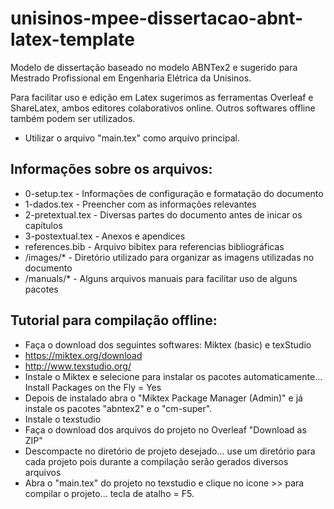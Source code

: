 # unisinos-mpee-dissertacao-abnt-latex-template

Modelo de dissertação baseado no modelo ABNTex2 e sugerido para Mestrado Profissional em Engenharia Elétrica da Unisinos.

Para facilitar uso e edição em Latex sugerimos as ferramentas Overleaf e ShareLatex, ambos editores colaborativos online. Outros softwares offline também podem ser utilizados.

- Utilizar o arquivo "main.tex" como arquivo principal.

## Informações sobre os arquivos:

- 0-setup.tex - Informações de configuração e formatação do documento
- 1-dados.tex - Preencher com as informações relevantes
- 2-pretextual.tex - Diversas partes do documento antes de inicar os capítulos
- 3-postextual.tex - Anexos e apendices
- references.bib - Arquivo bibitex para referencias bibliográficas
- /images/* - Diretório utilizado para organizar as imagens utilizadas no documento
- /manuals/* - Alguns arquivos manuais para facilitar uso de alguns pacotes

## Tutorial para compilação offline:

- Faça o download dos seguintes softwares: Miktex (basic) e texStudio
- https://miktex.org/download
- http://www.texstudio.org/
- Instale o Miktex e selecione para instalar os pacotes automaticamente... Install Packages on the Fly = Yes
- Depois de instalado abra o "Miktex Package Manager (Admin)" e já instale os pacotes "abntex2" e o "cm-super".
- Instale o texstudio
- Faça o download dos arquivos do projeto no Overleaf "Download as ZIP"
- Descompacte no diretório de projeto desejado... use um diretório para cada projeto pois durante a compilação serão gerados diversos arquivos
- Abra o "main.tex" do projeto no texstudio e clique no icone >> para compilar o projeto... tecla de atalho = F5.
